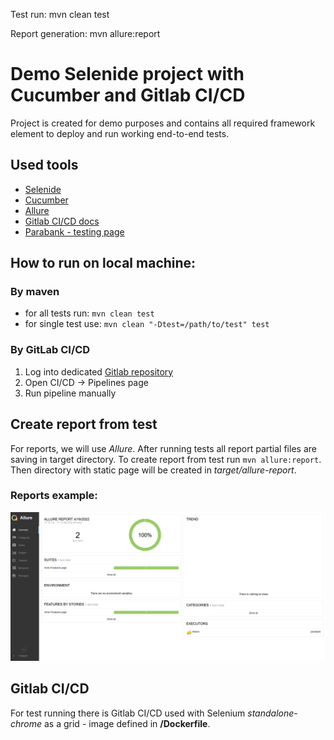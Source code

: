Test run: mvn clean test

Report generation: mvn allure:report


# Demo Selenide project with Cucumber and Gitlab CI/CD

Project is created for demo purposes and contains all required framework element to deploy and run working 
end-to-end tests. 

## Used tools
- [Selenide](https://selenide.org/)
- [Cucumber](https://cucumber.io/)
- [Allure](https://docs.qameta.io/allure/)
- [Gitlab CI/CD docs](https://docs.gitlab.com/ee/ci/)
- [Parabank - testing page](http://parabank.parasoft.com/parabank/services/bank)

## How to run on local machine:
###  By maven
- for all tests run: `mvn clean test`
- for single test use: `mvn clean "-Dtest=/path/to/test" test`

### By GitLab CI/CD
1. Log into dedicated [Gitlab repository](https://gitlab.com/kkol1/demo)
2. Open CI/CD -> Pipelines page
3. Run pipeline manually


## Create report from test
For reports, we will use _Allure_. After running tests all report partial files are saving in target directory.
To create report from test run  `mvn allure:report`. Then directory with static page will be created in _target/allure-report_. 

### Reports example:
![ima](src/main/resources/report/firefox_9VM4UZOdMb.png)


## Gitlab CI/CD
For test running there is Gitlab CI/CD used with Selenium _standalone-chrome_ as a grid - image defined in **/Dockerfile**.